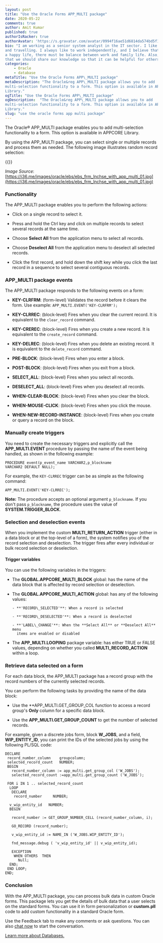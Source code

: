 ```yaml
---
layout: post
title: "Use the Oracle Forms APP_MULTI package"
date: 2020-05-22
comments: true
author: Amit Kumar
published: true
authorIsRacker: true
authorAvatar: 'https://s.gravatar.com/avatar/0994f16ae51d6814da574bd5f1b3fb8e'
bio: "I am working as a senior system analyst in the IT sector. I like reading
and travelling. I always like to work independently, and I believe that to live
a happy life, there must be balance between work and family life. Also, I believe
that we should share our knowledge so that it can be helpful for others."
categories:
    - Oracle
    - database
metaTitle: "Use the Oracle Forms APP\_MULTI package"
metaDescription: "The Oracle&reg APP\_MULTI package allows you to add
multi-selection functionality to a form. This option is available in APPCORE
Library."
ogTitle: "Use the Oracle Forms APP\_MULTI package"
ogDescription:  "The Oracle&reg APP\_MULTI package allows you to add
multi-selection functionality to a form. This option is available in APPCORE
Library."
slug: "use the oracle forms app multi package" 
---
```


The Oracle&reg; APP\_MULTI package enables you to add multi-selection functionality
to a form. This option is available in APPCORE Library.

<!--more-->

By using the APP\_MULTI package, you can select single or multiple records and
process them as needed. The following image illustrates random record selection:

{{<image src="Picture1.png" title="" alt="">}}

*Image Source*: [https://i36.me/images/oracle/ebs/ebs_frm_lnchse_with_app_multi_01.jpg](https://i36.me/images/oracle/ebs/ebs_frm_lnchse_with_app_multi_01.jpg)

### Functionality

The APP\_MULTI package enables you to perform the following actions:

- Click on a single record to select it.

- Press and hold the Ctrl key and click on multiple records to select several
  records at the same time.

- Choose **Select All** from the application menu to select all records.

- Choose **Deselect All** from the application menu to deselect all selected
  records.

- Click the first record, and hold down the shift key while you click the last
  record in a sequence to select several contiguous records.

### APP\_MULTI package events

The APP\_MULTI package responds to the following events on a form:

- **KEY-CLRFRM**: (form-level) Validates the record before it clears the form.
  Use example: `APP_MULTI.EVENT('KEY-CLRFRM');`

- **KEY-CLRREC**: (block-level) Fires when you clear the current record. It is
  equivalent to the `clear_record` command.

- **KEY-CREREC**: (block-level) Fires when you create a new record. It is
  equivalent to the `create_record` command.

- **KEY-DELREC**: (block-level) Fires when you delete an existing record. It is
  equivalent to the `delete_record` command.

- **PRE-BLOCK**: (block-level) Fires when you enter a block.

- **POST-BLOCK**: (block-level) Fires when you exit from a block.

- **SELECT_ALL**: (block-level) Fires when you select all records.

- **DESELECT_ALL**: (block-level) Fires when you deselect all records.

- **WHEN-CLEAR-BLOCK**: (block-level) Fires when you clear the block.

- **WHEN-MOUSE-CLICK**: (block-level) Fires when you click the mouse.

- **WHEN-NEW-RECORD-INSTANCE**: (block-level) Fires when you create or query a
  record on the block.

### Manually create triggers

You need to create the necessary triggers and explicitly call the **APP_MULTI.EVENT**
procedure by passing the name of the event being handled, as shown in the
following example:

    PROCEDURE event(p_event_name VARCHAR2,p_blockname
    VARCHAR2 DEFAULT NULL);

For example, the `KEY-CLRREC` trigger can be as simple as the following command:

    APP_MULTI.EVENT('KEY-CLRREC');

**Note:** The procedure accepts an optional argument `p_blockname`. If you don't
pass `p_blockname`, the procedure uses the value of **SYSTEM.TRIGGER\_BLOCK**.

### Selection and deselection events

When you implement the custom **MULTI\_RETURN\_ACTION** trigger (either in a data
block or at the top-level of a form), the system notifies you of the record
selection and deselection. The trigger fires after every individual or bulk
record selection or deselection.

#### Trigger variables

You can use the following variables in the triggers:

- The **GLOBAL.APPCORE\_MULTI\_BLOCK** global: has the name of the data block
  that is affected by record selection or deselection.

- The **GLOBAL.APPCORE\_MULTI\_ACTION** global: has any of the following values:

      - **'RECORD\_SELECTED'**: When a record is selected

      - **'RECORD\_DESELECTED'**: When a record is deselected

      - **'LABEL\_CHANGE'**: When the **Select All** or **Deselect All** menu
        items are enabled or disabled

- The **APP\_MULTI.LOOPING** package variable: has either TRUE or FALSE values,
  depending on whether you called **MULTI\_RECORD\_ACTION** within a loop.

### Retrieve data selected on a form

For each data block, the APP\_MULTI package has a record group with the
record numbers of the currently selected records.

You can perform the following tasks by providing the name of the data block:

- Use the **APP\_MULTI.GET\_GROUP\_COL function to access a record group's **Only**
  column for a specific data block.

- Use the **APP\_MULTI.GET\_GROUP\_COUNT** to get the number of selected records.

For example, given a discrete jobs form, block **W\_JOBS**, and a field,
**WIP\_ENTITY\_ID**, you can print the IDs of the selected jobs by using the
following PL/SQL code:

    DECLARE
     record_number_column    groupcolumn;
     selected_record_count   NUMBER;
     BEGIN
       record_number_column := app_multi.get_group_col ('W_JOBS');
       selected_record_count :=app_multi.get_group_count ('W_JOBS');

     FOR i IN 1 .. selected_record_count
      LOOP
       DECLARE
        record_number     NUMBER;

      v_wip_entity_id   NUMBER;
      BEGIN

       record_number := GET_GROUP_NUMBER_CELL (record_number_column, i);

       GO_RECORD (record_number);

       v_wip_entity_id := NAME_IN ('W_JOBS.WIP_ENTITY_ID');

       fnd_message.debug ( 'v_wip_entity_id' || v_wip_entity_id);

       EXCEPTION
        WHEN OTHERS  THEN
          Null;
      END;
     END LOOP;
    END;

### Conclusion

With the APP\_MULTI package, you can process bulk data in custom Oracle forms.
This package lets you get the details of bulk data that a user selects on the
standard forms. You can use it in form personalization or **custom.pll** code to
add custom functionality in a standard Oracle form.

Use the Feedback tab to make any comments or ask questions. You can also
[chat now](https://www.rackspace.com/#chat) to start the conversation.

<a class="cta blue" id="cta" href="https://www.rackspace.com/dba-services">Learn more about Databases.</a>
